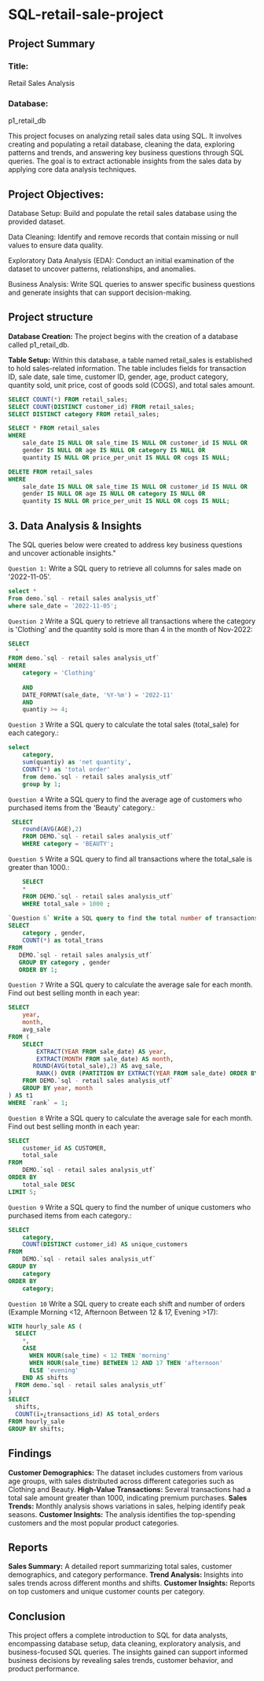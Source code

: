 # SQL-retail-sale-project
## Project Summary
### Title: 
Retail Sales Analysis
### Database: 
p1_retail_db

This project focuses on analyzing retail sales data using SQL. It involves creating and populating a retail database, cleaning the data, exploring patterns and trends, and answering key business questions through SQL queries. The goal is to extract actionable insights from the sales data by applying core data analysis techniques.

## Project Objectives:

Database Setup: Build and populate the retail sales database using the provided dataset.

Data Cleaning: Identify and remove records that contain missing or null values to ensure data quality.

Exploratory Data Analysis (EDA): Conduct an initial examination of the dataset to uncover patterns, relationships, and anomalies.

Business Analysis: Write SQL queries to answer specific business questions and generate insights that can support decision-making.


## Project structure 
**Database Creation:** The project begins with the creation of a database called p1_retail_db.

**Table Setup:** Within this database, a table named retail_sales is established to hold sales-related information. The table includes fields for transaction ID, sale date, sale time, customer ID, gender, age, product category, quantity sold, unit price, cost of goods sold (COGS), and total sales amount.

```sql
SELECT COUNT(*) FROM retail_sales;
SELECT COUNT(DISTINCT customer_id) FROM retail_sales;
SELECT DISTINCT category FROM retail_sales;

SELECT * FROM retail_sales
WHERE 
    sale_date IS NULL OR sale_time IS NULL OR customer_id IS NULL OR 
    gender IS NULL OR age IS NULL OR category IS NULL OR 
    quantity IS NULL OR price_per_unit IS NULL OR cogs IS NULL;

DELETE FROM retail_sales
WHERE 
    sale_date IS NULL OR sale_time IS NULL OR customer_id IS NULL OR 
    gender IS NULL OR age IS NULL OR category IS NULL OR 
    quantity IS NULL OR price_per_unit IS NULL OR cogs IS NULL;
```

## 3. Data Analysis & Insights
The SQL queries below were created to address key business questions and uncover actionable insights."

`Question 1:` Write a SQL query to retrieve all columns for sales made on '2022-11-05'.
```sql
select *
From demo.`sql - retail sales analysis_utf`
where sale_date = '2022-11-05';
```

`Question 2` Write a SQL query to retrieve all transactions where the category is 'Clothing' and the quantity sold is more than 4 in the month of Nov-2022:
```sql
SELECT 
  *
FROM demo.`sql - retail sales analysis_utf`
WHERE 
    category = 'Clothing'
	
	AND 
    DATE_FORMAT(sale_date, '%Y-%m') = '2022-11'
    AND
    quantiy >= 4;
```
`Question 3` Write a SQL query to calculate the total sales (total_sale) for each category.:
```sql
select 
	category,
    sum(quantiy) as 'net quantity',
    COUNT(*) as 'total order'
    from demo.`sql - retail sales analysis_utf`
    group by 1;
```
`Question 4` Write a SQL query to find the average age of customers who purchased items from the 'Beauty' category.:
```sql
 SELECT 
    round(AVG(AGE),2)
    FROM DEMO.`sql - retail sales analysis_utf`
    WHERE category = 'BEAUTY';
```
`Question 5` Write a SQL query to find all transactions where the total_sale is greater than 1000.:
```sql
    SELECT
    *
    FROM DEMO.`sql - retail sales analysis_utf`
    WHERE total_sale > 1000 ;
    
`Question 6` Write a SQL query to find the total number of transactions (transaction_id) made by each gender in each category.:
SELECT 
    category , gender,
    COUNT(*) as total_trans
FROM
   DEMO.`sql - retail sales analysis_utf`
   GROUP BY category , gender
   ORDER BY 1;
```
`Question 7` Write a SQL query to calculate the average sale for each month. Find out best selling month in each year:
```sql
SELECT 
    year,
    month,
    avg_sale
FROM (
    SELECT 
        EXTRACT(YEAR FROM sale_date) AS year,
        EXTRACT(MONTH FROM sale_date) AS month,
       ROUND(AVG(total_sale),2) AS avg_sale,
        RANK() OVER (PARTITION BY EXTRACT(YEAR FROM sale_date) ORDER BY AVG(total_sale) DESC) AS `rank`
    FROM DEMO.`sql - retail sales analysis_utf`
    GROUP BY year, month
) AS t1
WHERE `rank` = 1;
```
`Question 8` Write a SQL query to calculate the average sale for each month. Find out best selling month in each year:
```sql
SELECT
    customer_id AS CUSTOMER,
    total_sale
FROM
    DEMO.`sql - retail sales analysis_utf`
ORDER BY
    total_sale DESC
LIMIT 5;
```
`Question 9` Write a SQL query to find the number of unique customers who purchased items from each category.:
```sql
SELECT 
    category,
    COUNT(DISTINCT customer_id) AS unique_customers
FROM 
    DEMO.`sql - retail sales analysis_utf`
GROUP BY 
    category
ORDER BY 
    category;
```
`Question 10` Write a SQL query to create each shift and number of orders (Example Morning <12, Afternoon Between 12 & 17, Evening >17):
```sql
WITH hourly_sale AS (
  SELECT
    *,
    CASE
      WHEN HOUR(sale_time) < 12 THEN 'morning'
      WHEN HOUR(sale_time) BETWEEN 12 AND 17 THEN 'afternoon'
      ELSE 'evening'
    END AS shifts
  FROM demo.`sql - retail sales analysis_utf`
)
SELECT 
  shifts,
  COUNT(ï»¿transactions_id) AS total_orders    
FROM hourly_sale
GROUP BY shifts;
```

## Findings
**Customer Demographics:** The dataset includes customers from various age groups, with sales distributed across different categories such as Clothing and Beauty.
**High-Value Transactions:** Several transactions had a total sale amount greater than 1000, indicating premium purchases.
**Sales Trends:** Monthly analysis shows variations in sales, helping identify peak seasons.
**Customer Insights:** The analysis identifies the top-spending customers and the most popular product categories.

## Reports
**Sales Summary:** A detailed report summarizing total sales, customer demographics, and category performance.
**Trend Analysis:** Insights into sales trends across different months and shifts.
**Customer Insights:** Reports on top customers and unique customer counts per category.

## Conclusion
This project offers a complete introduction to SQL for data analysts, encompassing database setup, data cleaning, exploratory analysis, and business-focused SQL queries. The insights gained can support informed business decisions by revealing sales trends, customer behavior, and product performance.







